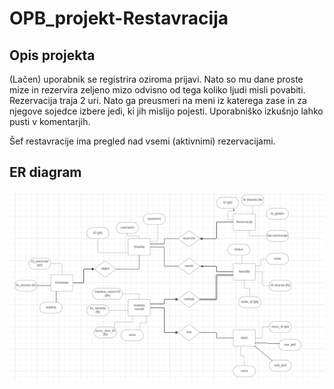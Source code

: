 # OPB_projekt-Restavracija

## Opis projekta

(Lačen) uporabnik se registrira oziroma prijavi. Nato so mu dane proste mize in rezervira zeljeno mizo odvisno od tega koliko ljudi misli povabiti. Rezervacija traja 2 uri.  Nato ga preusmeri na meni iz katerega zase in za njegove sojedce izbere jedi, ki jih mislijo pojesti. Uporabniško izkušnjo lahko pusti v komentarjih. 

Šef restavracije ima pregled nad vsemi (aktivnimi) rezervacijami.

## ER diagram

![ER Diagram](baze.png)
